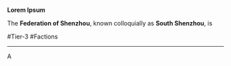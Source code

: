 **Lorem Ipsum**

The **Federation of Shenzhou**, known colloquially as **South Shenzhou**, is

#Tier-3 #Factions 

---
A